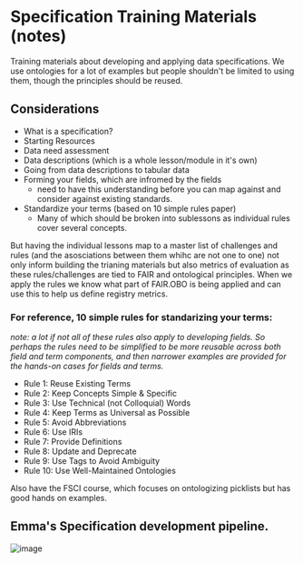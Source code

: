 # Specification Training Materials (notes)

Training materials about developing and applying data specifications. We use ontologies for a lot of examples but people shouldn't be limited to using them, though the principles should be reused. 

## Considerations
- What is a specification?
- Starting Resources
- Data need assessment
- Data descriptions (which is a whole lesson/module in it's own)
- Going from data descriptions to tabular data
- Forming your fields, which are infromed by the fields
  - need to have this understanding before you can map against and consider against existing standards. 
- Standardize your terms (based on 10 simple rules paper)
  - Many of which should be broken into sublessons as individual rules cover several concepts.
 
But having the individual lessons map to a master list of challenges and rules (and the asosciations between them whihc are not one to one) not only inform building the trianing materials but also metrics of evaluation as these rules/challenges are tied to FAIR and ontological principles. When we apply the rules we know what part of FAIR.OBO is being applied and can use this to help us define registry metrics.

### For reference, 10 simple rules for standarizing your terms:

_note: a lot if not all of these rules also apply to developing fields. So perhaps the rules need to be simplified to be more reusable across both field and term components, and then narrower examples are provided for the hands-on cases for fields and terms._

- Rule 1: Reuse Existing Terms
- Rule 2: Keep Concepts Simple & Specific
- Rule 3: Use Technical (not Colloquial) Words
- Rule 4: Keep Terms as Universal as Possible
- Rule 5: Avoid Abbreviations
- Rule 6: Use IRIs
- Rule 7: Provide Definitions
- Rule 8: Update and Deprecate
- Rule 9: Use Tags to Avoid Ambiguity
- Rule 10: Use Well-Maintained Ontologies

Also have the FSCI course, which focuses on ontologizing picklists but has good hands on examples.

## Emma's Specification development pipeline. 

![image](https://github.com/cidgoh/specification-training/assets/48695054/ccc3573e-eb38-480d-9e15-3ef5a537fff6)
